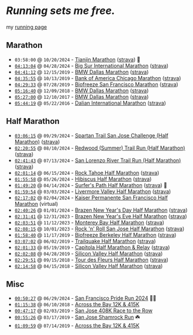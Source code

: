 # _Running sets me free._

my [running page](https://hanlhe.github.io/running_page/)

## Marathon

- `03:58:00` @ `10/20/2024` - [Tianjin Marathon](http://www.tianjin-marathon.com/) ([strava](https://www.strava.com/activities/12697561763)) 🏅
- [`04:13:04`](https://results.svetiming.com/big-sur/events/2024/big-sur-international-marathon/2020/entrant?share=1) @ `04/28/2024` - [Big Sur International Marathon](https://www.bigsurmarathon.org/) ([strava](https://www.strava.com/activities/11286020700))
- [`04:41:12`](https://www.athlinks.com/event/20447/results/Event/898312/Course/1747466/Bib/293) @ `12/15/2019` - [BMW Dallas Marathon](https://www.rundallas.com/events/bmw-dallas-marathon-weekend/) ([strava](https://www.strava.com/activities/10850399377))
- [`04:35:55`](https://www.athlinks.com/event/96107/results/event/887431/course/1712925/bib/59820) @ `10/13/2019` - [Bank of America Chicago Marathon](https://chicagomarathon.com/) ([strava](https://www.strava.com/activities/10850375599))
- [`04:29:33`](https://www.athlinks.com/event/1403/results/Event/872627/Course/1654891/Bib/2636) @ `07/28/2019` - [Biofreeze San Francisco Marathon](https://www.thesfmarathon.com/) ([strava](https://www.strava.com/activities/10850321079))
- [`05:16:40`](https://www.athlinks.com/event/20447/results/Event/701326/Course/1141975/Bib/183) @ `12/09/2018` - [BMW Dallas Marathon](https://www.rundallas.com/events/bmw-dallas-marathon-weekend/) ([strava](https://www.strava.com/activities/10850199860))
- [`05:27:00`](https://www.athlinks.com/event/20447/results/Event/696876/Course/1135965/Bib/2296) @ `12/10/2017` - [BMW Dallas Marathon](https://www.rundallas.com/events/bmw-dallas-marathon-weekend/) ([strava](https://www.strava.com/activities/10850167421))
- [`05:44:19`](http://www.geexek.com/score/pscore?cGlkPTUyNzA3ODcmY2lkPTc2MTMmcmlkPTIzMjQzJm5pZ2h0PTAmb3BlbklkPSZ1c2VySWQ9) @ `05/22/2016` - [Dalian International Marathon](http://www.dlmls.org/) ([strava](https://www.strava.com/activities/10850155155))

## Half Marathon
- [`03:06:15`](https://race.spartan.com/en/race/past-results/8175) @ `09/29/2024` - [Spartan Trail San Jose Challenge (Half Marathon)](https://www.spartantrail.com/san-jose/) ([strava](https://www.strava.com/activities/12535960720))
- [`02:20:55`](https://runsignup.com/Race/Results/114709/IndividualResult/gqkK?resultSetId=478187#U36580675) @ `08/10/2024` - [Redwood (Summer) Trail Run (Half Marathon)](https://runsignup.com/Race/CA/Oakland/RedwoodSummerTrailRun) ([strava](https://www.strava.com/activities/12114324441))
- [`02:41:43`](https://runsignup.com/Race/Results/122354/IndividualResult/qHXx?resultSetId=471921#U36580675) @ `07/13/2024` - [San Lorenzo River Trail Run (Half Marathon)](https://runsignup.com/Race/CA/SantaCruz/SanLorenzoRiverTrailRun) ([strava](https://www.strava.com/activities/11880493713))
- [`02:01:14`](https://www.athlinks.com/event/129479/results/Event/1080826/Course/2474408/Bib/1066) @ `06/15/2024` - [Rock Tahoe Half Marathon](https://www.rocktahoehalfmarathon.com/) ([strava](https://www.strava.com/activities/11660066897))
- [`01:55:58`](https://www.athlinks.com/event/5079/results/Event/1082072/Course/2481064/Bib/239) @ `05/26/2024` - [Hibiscus Half Marathon](https://tropicaltriplecrown.com/hibiscus-half-marathon) ([strava](https://www.strava.com/activities/11504523137))
- [`01:49:20`](https://results.raceroster.com/v2/en-US/results/g4vymgtxe7rbv5aq/detail/3qxtw3bymsy9phbk) @ `04/14/2024` - [Surfer's Path Half Marathon](https://www.runsurferspath.com/surfers-path-half-marathon) ([strava](https://www.strava.com/activities/11182810546)) 🏅
- [`01:59:54`](https://runsignup.com/Race/Results/60381/IndividualResult/sZSK#U36580675) @ `03/03/2024` - [Livermore Valley Half Marathon](https://livermorevalleyhalf.com/) ([strava](https://www.strava.com/activities/10883753674))
- [`02:17:02`](https://events.hakuapp.com/?registration_number=E6196DBC16) @ `02/04/2024` - [Kaiser Permanente San Francisco Half Marathon](https://sanfranciscohalfmarathon.org/) (virtual)
- [`02:40:26`](https://runsignup.com/Race/Results/55369/IndividualResult/HKHJ?resultSetId=431747#U36580675) @ `01/01/2024` - [Brazen New Year's Day Half Marathon](https://brazenracing.com/newyearsday/) ([strava](https://www.strava.com/activities/10475504579))
- [`02:31:41`](https://runsignup.com/Race/Results/55339/IndividualResult/HKgk?resultSetId=431753#U36580675) @ `12/31/2023` - [Brazen New Year's Eve Half Marathon](https://brazenracing.com/newyearseve/) ([strava](https://www.strava.com/activities/10470124071))
- [`02:03:51`](https://events.hakuapp.com/?registration_number=EE1AF39AF7&event_option=b7ca85f49c4d7e6f603b) @ `11/12/2023` - [Monterey Bay Half Marathon](https://www.montereybayhalfmarathon.org/) ([strava](https://www.strava.com/activities/10207401534))
- [`02:08:15`](https://www.athlinks.com/event/24046/results/Event/1065337/Course/2419854/Entry/517623625) @ `10/01/2023` - [Rock 'n' Roll San Jose Half Marathon](https://www.runrocknroll.com/san-jose) ([strava](https://www.strava.com/activities/9958243018))
- [`01:58:40`](https://www.athlinks.com/event/95041/results/Event/893430/Course/1733187/Bib/2567) @ `11/17/2019` - [Biofreeze Berkeley Half Marathon](https://berkeleyhalfmarathon.com/) ([strava](https://www.strava.com/activities/10850390582))
- [`03:07:02`](https://www.athlinks.com/event/43012/results/event/862372/course/1613888/bib/851) @ `06/02/2019` - [Trailquake Half Marathon](https://brazenracing.com/trailquake/) ([strava](https://www.strava.com/activities/10850310278))
- [`02:01:33`](https://www.athlinks.com/event/12659/results/Event/858375/Course/1598012/Bib/727) @ `05/19/2019` - [Capitola Half Marathon & Relay](https://www.runsurferspath.com/marathon/half-marathon/) ([strava](https://www.strava.com/activities/10850279791))
- [`02:02:08`](https://www.athlinks.com/event/235654/results/Event/855075/Course/1585358/Bib/517) @ `04/28/2019` - [Silicon Valley Half Marathon](http://svhalfmarathon.com/) ([strava](https://www.strava.com/activities/10850214843))
- [`02:29:51`](https://www.athlinks.com/event/35571/results/Event/741490/Course/1235346/Bib/1491) @ `09/15/2018` - [Tour des Fleurs Half Marathon](https://www.tourdesfleurs.com/) ([strava](https://www.strava.com/activities/11184706046))
- [`02:14:58`](https://www.athlinks.com/event/235654/results/Event/722926/Course/1187930/Bib/2551) @ `04/15/2018` - [Silicon Valley Half Marathon](http://svhalfmarathon.com/) ([strava](https://www.strava.com/activities/10850184897))

## Misc
- [`00:50:27`](https://results.raceroster.com/v2/en-US/results/v3qgveae4g2xa4ct/detail/kpy4jmzfsrjuxucn) @ `06/29/2024` - [San Francisco Pride Run 2024](https://sffr.org/content.aspx?page_id=22&club_id=801899&module_id=481274) 🏳️‍🌈
- [`01:15:38`](https://www.athlinks.com/event/19807/results/Event/711028/Course/1162494/Bib/2404) @ `06/10/2018` - [Across the Bay 12K & 415K](http://www.representrunning.com/across-bay-12k-415k/)
- [`00:47:17`](https://www.athlinks.com/event/19352/results/Event/840700/Course/1522884/Bib/2151) @ `02/03/2019` - [San Jose 408K Race to the Row](http://run408k.com/)
- [`00:55:26`](https://www.athlinks.com/event/311027/results/Event/847184/Course/1554401/Bib/336) @ `03/17/2019` - [San Jose Shamrock Run](http://sanjoseshamrockrun.com/) ☘️
- [`01:09:59`](https://www.athlinks.com/event/19807/results/Event/869327/Course/1642781/Bib/3122) @ `07/14/2019` - [Across the Bay 12K & 415K](http://www.representrunning.com/across-bay-12k-415k/)
